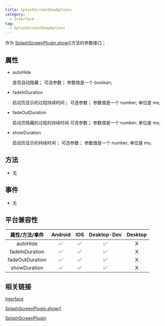 ```yaml
---
title: SplashScreenShowOptions
category:
  - Interface
tag:
  - SplashScreenShowOptions
---
```


作为 [SplashScreenPlugin.show()](../../plugin/splash-screen/show.md)方法的参数接口；


## 属性

  - autoHide

    是否自动隐藏；
    可选参数；
    参数值是一个 boolean;

  - fadeInDuration

    启动页显示的过程持续时间；
    可选参数；
    参数值是一个 number;
    单位是 ms;

  - fadeOutDuration

    启动页隐藏的过程的持续时间
    可选参数；
    参数值是一个 number;
    单位是 ms;

  - showDuration

    启动页显示的持续时间；
    可选参数；
    参数值是一个 number;
    单位是 ms;

## 方法

  - 无

## 事件

  - 无

## 平台兼容性

| 属性/方法/事件     | Android | IOS | Desktop-Dev | Desktop |
|:----------------:|:-------:|:---:|:-----------:|:-------:|
| autoHide         | ✅      | ✅  | ✅           | X       |
| fadeInDuration   | ✅      | ✅  | ✅           | X       |
| fadeOutDuration  | ✅      | ✅  | ✅           | X       |
| showDuration     | ✅      | ✅  | ✅           | X       |

## 相关链接

[Interface](../index.md)

[SplashScreenPlugin.show()](../../plugin/splash-screen/show.md)

[SplashScreenPlugin](../../plugin/splash-screen/index.md)


